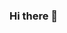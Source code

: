 ### Hi there 👋

<!--
**sametcosgun/sametcosgun** is a ✨ _special_ ✨ repository because its `README.md` (this file) appears on your GitHub profile.


- 🔭 I’m currently working as a computer operator.
- 🌱 I’m currently learning Python.
- 👯  I’m looking to collaborate with other Python developer.
- 🤔 I’m looking for help with Python developer.
- 📫 How to reach me: [yahoo]: mailto:samet.cosgun@yahoo.com
- 😄 Pronouns: ...
- ⚡ Fun fact: ...
-->
